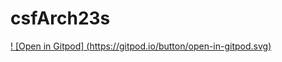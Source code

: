 # csfArch23s
[! [Open in
Gitpod] (https://gitpod.io/button/open-in-gitpod.svg)](https://gitpod.io/#https://github.com/Samhite003/csfArch23s)
